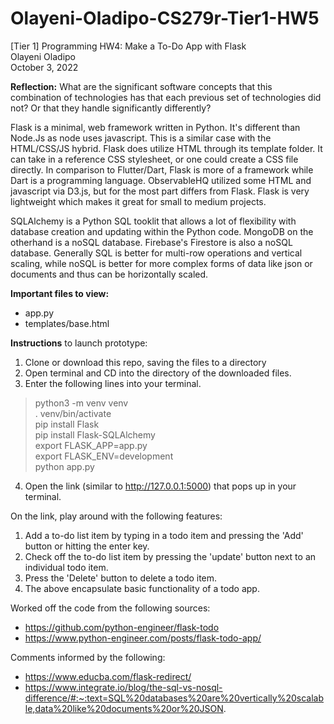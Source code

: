 # Olayeni-Oladipo-CS279r-Tier1-HW5
[Tier 1] Programming HW4: Make a To-Do App with Flask <br />
Olayeni Oladipo <br />
October 3, 2022 <br />

**Reflection:** What are the significant software concepts that this combination of technologies has that each previous set of technologies did not? Or that they handle significantly differently?

Flask is a minimal, web framework written in Python. It's different than Node.Js as node uses javascript. This is a similar case with the HTML/CSS/JS hybrid. Flask does utilize HTML through its template folder. It can take in a reference CSS stylesheet, or one could create a CSS file directly. In comparison to Flutter/Dart, Flask is more of a framework while Dart is a programming language. ObservableHQ utilized some HTML and javascript via D3.js, but for the most part differs from Flask. Flask is very lightweight which makes it great for small to medium projects. 

SQLAlchemy is a Python SQL tooklit that allows a lot of flexibility with database creation and updating within the Python code. MongoDB on the otherhand is a noSQL database. Firebase's Firestore is also a noSQL database. Generally SQL is better for multi-row operations and vertical scaling, while noSQL is better for more complex forms of data like json or documents and thus can be horizontally scaled.

**Important files to view:** 
- app.py
- templates/base.html

**Instructions** to launch prototype:

1) Clone or download this repo, saving the files to a directory
2) Open terminal and CD into the directory of the downloaded files.
3) Enter the following lines into your terminal.
> python3 -m venv venv <br/>
> . venv/bin/activate<br/>
> pip install Flask<br/>
> pip install Flask-SQLAlchemy<br/>
> export FLASK_APP=app.py<br/>
> export FLASK_ENV=development<br/>
> python app.py
4) Open the link (similar to http://127.0.0.1:5000) that pops up in your terminal.

On the link, play around with the following features: <br />
1) Add a to-do list item by typing in a todo item and pressing the 'Add' button or hitting the enter key.
2) Check off the to-do list item by pressing the 'update' button next to an individual todo item.
3) Press the 'Delete' button to delete a todo item.
4) The above encapsulate basic functionality of a todo app.

Worked off the code from the following sources:
- https://github.com/python-engineer/flask-todo <br/>
- https://www.python-engineer.com/posts/flask-todo-app/ <br/>

Comments informed by the following:
- https://www.educba.com/flask-redirect/ <br/>
- https://www.integrate.io/blog/the-sql-vs-nosql-difference/#:~:text=SQL%20databases%20are%20vertically%20scalable,data%20like%20documents%20or%20JSON.
